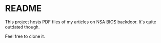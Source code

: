 # README

This project hosts PDF files of my articles on NSA BIOS backdoor. It's quite outdated though. 

Feel free to clone it.
